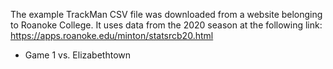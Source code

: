 The example TrackMan CSV file was downloaded from a website belonging to Roanoke College. It uses data from the 2020 season at the following link: <https://apps.roanoke.edu/minton/statsrcb20.html>

- Game 1 vs. Elizabethtown